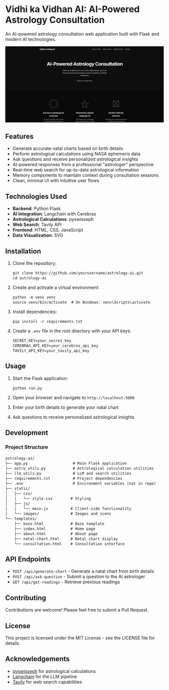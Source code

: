 # Vidhi ka Vidhan AI: AI-Powered Astrology Consultation

An AI-powered astrology consultation web application built with Flask and modern AI technologies.

[![Vidhi ka Vidhan AI Image](media/img.png)](https://www.loom.com/share/9b7281b15c9248da9e6065183268dc3c)
<!-- ![Vidhi ka Vidhan AI Image](media/demo.mp4) -->

## Features

- Generate accurate natal charts based on birth details
- Perform astrological calculations using NASA ephemeris data
- Ask questions and receive personalized astrological insights
- AI-powered responses from a professional "astrologer" perspective
- Real-time web search for up-to-date astrological information
- Memory components to maintain context during consultation sessions
- Clean, minimal UI with intuitive user flows

## Technologies Used

- **Backend**: Python Flask
- **AI Integration**: Langchain with Cerebras
- **Astrological Calculations**: pyswisseph
- **Web Search**: Tavily API
- **Frontend**: HTML, CSS, JavaScript
- **Data Visualization**: SVG

## Installation

1. Clone the repository:
   ```
   git clone https://github.com/yourusername/astrology-ai.git
   cd astrology-ai
   ```

2. Create and activate a virtual environment:
   ```
   python -m venv venv
   source venv/bin/activate  # On Windows: venv\Scripts\activate
   ```

3. Install dependencies:
   ```
   pip install -r requirements.txt
   ```

4. Create a `.env` file in the root directory with your API keys:
   ```
   SECRET_KEY=your_secret_key
   CEREBRAS_API_KEY=your_cerebras_api_key
   TAVILY_API_KEY=your_tavily_api_key
   ```

## Usage

1. Start the Flask application:
   ```
   python run.py
   ```

2. Open your browser and navigate to `http://localhost:5000`

3. Enter your birth details to generate your natal chart

4. Ask questions to receive personalized astrological insights

## Development

### Project Structure

```
astrology-ai/
├── app.py                    # Main Flask application
├── astro_utils.py            # Astrological calculation utilities
├── llm_utils.py              # LLM and search utilities
├── requirements.txt          # Project dependencies
├── .env                      # Environment variables (not in repo)
├── static/                   
│   ├── css/                 
│   │   └── style.css        # Styling
│   ├── js/                  
│   │   └── main.js          # Client-side functionality
│   └── images/              # Images and icons
└── templates/                
    ├── base.html            # Base template
    ├── index.html           # Home page
    ├── about.html           # About page
    ├── natal-chart.html     # Natal chart display
    └── consultation.html    # Consultation interface
```

## API Endpoints

- `POST /api/generate-chart` - Generate a natal chart from birth details
- `POST /api/ask-question` - Submit a question to the AI astrologer
- `GET /api/get-readings` - Retrieve previous readings

## Contributing

Contributions are welcome! Please feel free to submit a Pull Request.

## License

This project is licensed under the MIT License - see the LICENSE file for details.

## Acknowledgements

- [pyswisseph](https://github.com/astrorigin/pyswisseph) for astrological calculations
- [Langchain](https://github.com/langchain-ai/langchain) for the LLM pipeline
- [Tavily](https://tavily.com/) for web search capabilities 
